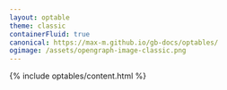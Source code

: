 ```yaml
---
layout: optable
theme: classic
containerFluid: true
canonical: https://max-m.github.io/gb-docs/optables/
ogimage: /assets/opengraph-image-classic.png
---
```


{% include optables/content.html %}

